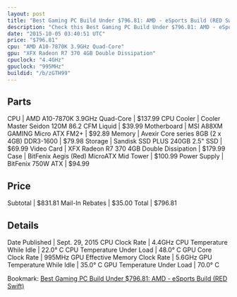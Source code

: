 ```yaml
---
layout: post
title: "Best Gaming PC Build Under $796.81: AMD - eSports Build (RED Swift)"
description: "Check this Best Gaming PC Build Under $796.81: AMD - eSports Build (RED Swift). CPU: AMD A10-7870K 3.9GHz Quad-Core, CPU Cooler: Cooler Master Seidon 120M 86.2 CFM Liquid,"
date: "2015-10-05 03:40:51 UTC"
price: "$796.81"
cpu: "AMD A10-7870K 3.9GHz Quad-Core"
gpu: "XFX Radeon R7 370 4GB Double Dissipation"
cpuclock: "4.4GHz"
gpuclock: "995MHz"
buildid: "/b/zGTH99"
---
```


## Parts

CPU | AMD A10-7870K 3.9GHz Quad-Core | $137.99
CPU Cooler | Cooler Master Seidon 120M 86.2 CFM Liquid | $39.99
Motherboard | MSI A88XM GAMING Micro ATX FM2+ | $92.89
Memory | Avexir Core series 8GB (2 x 4GB) DDR3-1600 | $79.98
Storage | Sandisk SSD PLUS 240GB 2.5" SSD | $69.99
Video Card | XFX Radeon R7 370 4GB Double Dissipation | $179.99
Case | BitFenix Aegis (Red) MicroATX Mid Tower | $100.99
Power Supply | BitFenix 750W ATX | $94.99

## Price

Subtotal | $831.81
Mail-In Rebates | $35.00
Total | $796.81

## Details

Date Published | Sept. 29, 2015
CPU Clock Rate | 4.4GHz
CPU Temperature While Idle | 22.0° C
CPU Temperature Under Load | 48.0° C
GPU Core Clock Rate | 995MHz
GPU Effective Memory Clock Rate | 5.6GHz
GPU Temperature While Idle | 35.0° C
GPU Temperature Under Load | 70.0° C

Bookmark: [Best Gaming PC Build Under $796.81: AMD - eSports Build (RED Swift)](http://pcbuilders.github.io/2015/10/05/best-gaming-pc-build-under-796-dollars-dot-81-amd-esports-build-red-swift/)
